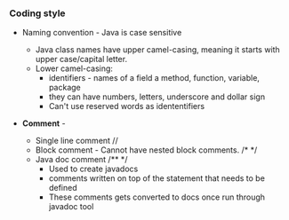 ### Coding style
 * Naming convention - Java is case sensitive
    - Java class names have upper camel-casing, meaning it starts with upper case/capital letter.
    - Lower camel-casing:
        * identifiers - names of a field a method, function, variable, package
        * they can have numbers, letters, underscore and dollar sign
        * Can't use reserved words as idententifiers

* **Comment** - 
    - Single line comment //
    - Block comment - Cannot have nested block comments. /* */
    - Java doc comment /** */
        * Used to create javadocs
        * comments written on top of the statement that needs to be defined
        * These comments gets converted to docs once run through javadoc tool
